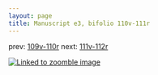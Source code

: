 ```yaml
---
layout: page
title: Manuscript e3, bifolio 110v-111r
---
```


prev: [109v-110r](../109v-110r/) next: [111v-112r](../111v-112r/)



[![Linked to zoomble image](http://www.homermultitext.org/iipsrv?IIIF=/project/homer/pyramidal/deepzoom/hmt/e3bifolio/v1/vb_110v_111r.tif/full/2000,/0/default.jpg)](http://www.homermultitext.org/ict2/?urn=urn:cite2:hmt:e3bifolio.v1:vb_110v_111r)

